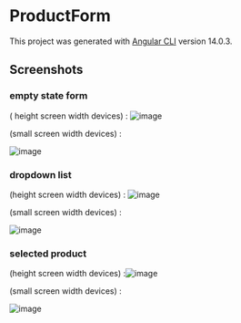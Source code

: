# ProductForm

This project was generated with [Angular CLI](https://github.com/angular/angular-cli) version 14.0.3.

## Screenshots
### empty state form 

( height screen width devices) : ![image](https://user-images.githubusercontent.com/43760047/177003143-2fc85d29-a39d-4437-a178-e1c2784dde8d.png)

(small screen width devices) : 

![image](https://user-images.githubusercontent.com/43760047/177003337-90326be6-3d69-4e38-b416-80ea1262fe39.png)


### dropdown list 

(height screen width devices) : ![image](https://user-images.githubusercontent.com/43760047/177003159-ec1a2f6b-ff08-4549-a557-303eb7994c9e.png)

(small screen width devices) : 

![image](https://user-images.githubusercontent.com/43760047/177003414-4c148984-dc34-4fc7-94eb-8501c0e1259f.png)

### selected product 

(height screen width devices) :![image](https://user-images.githubusercontent.com/43760047/177003204-7fab2f87-b508-4156-8f55-ea7444160e88.png)

(small screen width devices) :

![image](https://user-images.githubusercontent.com/43760047/177003651-d54af4ac-3019-4832-92d9-b70c82298387.png)

